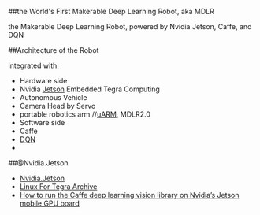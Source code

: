 ##the World's First Makerable Deep Learning Robot, aka MDLR

the Makerable Deep Learning Robot, powered by Nvidia Jetson, Caffe, and DQN

##Architecture of the Robot

integrated with:

* Hardware side
 * Nvidia [Jetson](https://developer.nvidia.com/get-started-jetson) Embedded Tegra Computing
 * Autonomous Vehicle
 * Camera Head by Servo
 * portable robotics arm //[uARM](https://www.kickstarter.com/projects/ufactory/uarm-put-a-miniature-industrial-robot-arm-on-your/description), MDLR2.0
* Software side
 * Caffe
 * [DQN](https://gist.github.com/NirViaje/7ca109d2e99d0b16ec43#dqn)
* 

##@Nvidia.Jetson

* [Nvidia.Jetson](https://developer.nvidia.com/get-started-jetson)
* [Linux For Tegra Archive](https://developer.nvidia.com/embedded/linux-tegra)
* [How to run the Caffe deep learning vision library on Nvidia’s Jetson mobile GPU board](http://petewarden.com/2014/10/25/how-to-run-the-caffe-deep-learning-vision-library-on-nvidias-jetson-mobile-gpu-board/)

